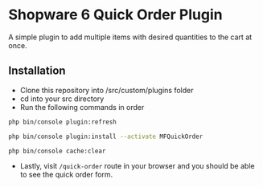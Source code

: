# Shopware 6 Quick Order Plugin
A simple plugin to add multiple items with desired quantities to the cart at once.

## Installation

* Clone this repository into /src/custom/plugins folder
* cd into your src directory
* Run the following commands in order
```bash 
php bin/console plugin:refresh
```
```bash 
php bin/console plugin:install --activate MFQuickOrder
```
```bash 
php bin/console cache:clear
```
* Lastly, visit `/quick-order` route in your browser and you should be able to see the quick order form.
